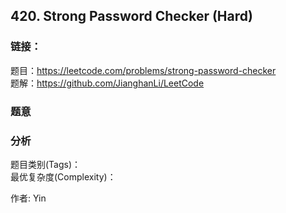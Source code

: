 ## 420. Strong Password Checker (Hard)

### **链接**：
题目：https://leetcode.com/problems/strong-password-checker  
题解：https://github.com/JianghanLi/LeetCode

### **题意**



### **分析**  
题目类别(Tags)：  
最优复杂度(Complexity)：  



作者: Yin
